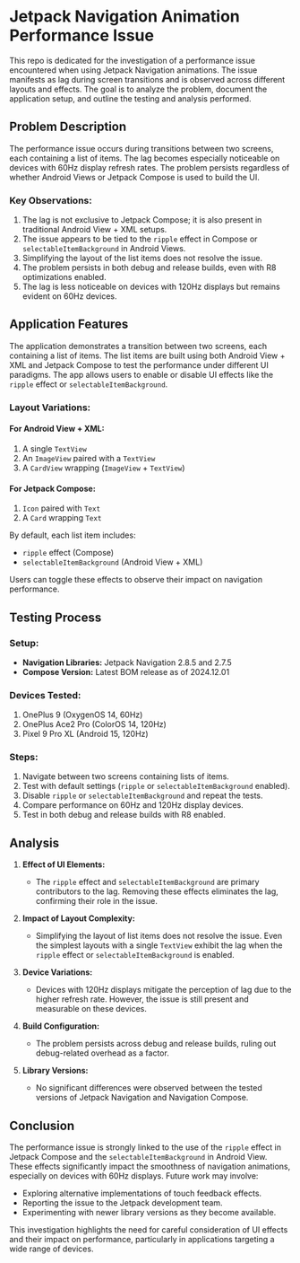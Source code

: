 # Jetpack Navigation Animation Performance Issue

This repo is dedicated for the investigation of a performance issue encountered when using Jetpack Navigation animations. The issue manifests as lag during screen transitions and is observed across different layouts and effects. The goal is to analyze the problem, document the application setup, and outline the testing and analysis performed.

## Problem Description

The performance issue occurs during transitions between two screens, each containing a list of items. The lag becomes especially noticeable on devices with 60Hz display refresh rates. The problem persists regardless of whether Android Views or Jetpack Compose is used to build the UI.

### Key Observations:
1. The lag is not exclusive to Jetpack Compose; it is also present in traditional Android View + XML setups.
2. The issue appears to be tied to the `ripple` effect in Compose or `selectableItemBackground` in Android Views.
3. Simplifying the layout of the list items does not resolve the issue.
4. The problem persists in both debug and release builds, even with R8 optimizations enabled.
5. The lag is less noticeable on devices with 120Hz displays but remains evident on 60Hz devices.

## Application Features

The application demonstrates a transition between two screens, each containing a list of items. The list items are built using both Android View + XML and Jetpack Compose to test the performance under different UI paradigms. The app allows users to enable or disable UI effects like the `ripple` effect or `selectableItemBackground`.

### Layout Variations:
#### For Android View + XML:
1. A single `TextView`
2. An `ImageView` paired with a `TextView`
3. A `CardView` wrapping (`ImageView` + `TextView`)

#### For Jetpack Compose:
1. `Icon` paired with `Text`
2. A `Card` wrapping `Text`

By default, each list item includes:
- `ripple` effect (Compose)
- `selectableItemBackground` (Android View + XML)

Users can toggle these effects to observe their impact on navigation performance.

## Testing Process

### Setup:
- **Navigation Libraries:** Jetpack Navigation 2.8.5 and 2.7.5
- **Compose Version:** Latest BOM release as of 2024.12.01

### Devices Tested:
1. OnePlus 9 (OxygenOS 14, 60Hz)
2. OnePlus Ace2 Pro (ColorOS 14, 120Hz)
3. Pixel 9 Pro XL (Android 15, 120Hz)

### Steps:
1. Navigate between two screens containing lists of items.
2. Test with default settings (`ripple` or `selectableItemBackground` enabled).
3. Disable `ripple` or `selectableItemBackground` and repeat the tests.
4. Compare performance on 60Hz and 120Hz display devices.
5. Test in both debug and release builds with R8 enabled.

## Analysis

1. **Effect of UI Elements:**
    - The `ripple` effect and `selectableItemBackground` are primary contributors to the lag. Removing these effects eliminates the lag, confirming their role in the issue.

2. **Impact of Layout Complexity:**
    - Simplifying the layout of list items does not resolve the issue. Even the simplest layouts with a single `TextView` exhibit the lag when the `ripple` effect or `selectableItemBackground` is enabled.

3. **Device Variations:**
    - Devices with 120Hz displays mitigate the perception of lag due to the higher refresh rate. However, the issue is still present and measurable on these devices.

4. **Build Configuration:**
    - The problem persists across debug and release builds, ruling out debug-related overhead as a factor.

5. **Library Versions:**
    - No significant differences were observed between the tested versions of Jetpack Navigation and Navigation Compose.

## Conclusion

The performance issue is strongly linked to the use of the `ripple` effect in Jetpack Compose and the `selectableItemBackground` in Android View. These effects significantly impact the smoothness of navigation animations, especially on devices with 60Hz displays. Future work may involve:
- Exploring alternative implementations of touch feedback effects.
- Reporting the issue to the Jetpack development team.
- Experimenting with newer library versions as they become available.

This investigation highlights the need for careful consideration of UI effects and their impact on performance, particularly in applications targeting a wide range of devices.

